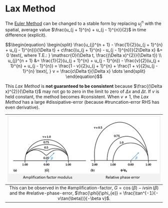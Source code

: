 # Lax Method

The [Euler Method](euler-method.md) can be changed to a stable form by replacing $u_{j}^{n}$ with the spatial, average value $\frac{u_{j + 1}^{n} + u_{j - 1}^{n}}{2}$ in time difference (explicit).

$$\begin{equation}
\begin{split}
\frac{u_{j}^{n + 1} - \frac{1}{2}(u_{j + 1}^{n} + u_{j - 1}^{n})}{\Delta t} + c\frac{(u_{j + 1}^{n} - u_{j - 1}^{n})}{2\Delta x} &= 0 \text{, where T.E.: } \mathscr{O}(\Delta t, \frac{(\Delta x)^{2}}{\Delta t}) \\
u_{j}^{n + 1} &= \frac{1}{2}(u_{j + 1}^{n} + u_{j - 1}^{n}) - \frac{v}{2}(u_{j + 1}^{n} + u_{j - 1}^{n}) = \frac{1 - v}{2}u_{j + 1}^{n} + \frac{1 + v}{2}u_{j - 1}^{n} \text{, } v = \frac{c\Delta t}{\Delta x} \dots
\end{split}
\end{equation}$$

This *Lax Method* is **not guaranteed to be consistent** because $\frac{(\Delta x)^{2}}{\Delta t}$ may not go to zero in the limit to zero of $\Delta x$ and $\Delta t$.
If $v$ is held constant, the method becomes #consistent.
When $v \neq 1$, the *Lax Method* has a large #dissipative-error (because #truncation-error RHS has even derivative).

| ![](../../../attachments/engr-704-001-partial-differential-equations/lax_method_amplification_factor_and_relative_phase_error_211119_184405_EST.png) |
|:--:|
| This can be observed in the #amplification-factor, $G = \cos(\beta) - iv\sin(\beta)$ and the #relative-phase-error, $\frac{\phi}{\phi_{e}} = \frac{\tan^{-1}(-v\tan(\beta))}{-\beta v}$. |